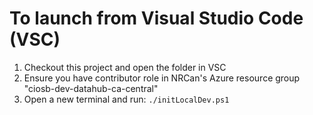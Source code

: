# To launch from Visual Studio Code (VSC)

1. Checkout this project and open the folder in VSC
2. Ensure you have contributor role in NRCan's Azure resource group "ciosb-dev-datahub-ca-central"
3. Open a new terminal and run: ```./initLocalDev.ps1```

